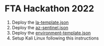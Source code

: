 # FTA Hackathon 2022

1. Deploy the [la-template.json](la-template.json)
2. Deploy the [az-sentinel.json](az-sentinel.json)
3. Deploy the [environment-template.json](environment-template.json)
4. Setup Kali Linux following this instructions
